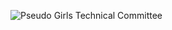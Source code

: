 ![Pseudo Girls Technical Committee](https://pseudo-girls.technical-committee.com/banners/white@2x.png)
